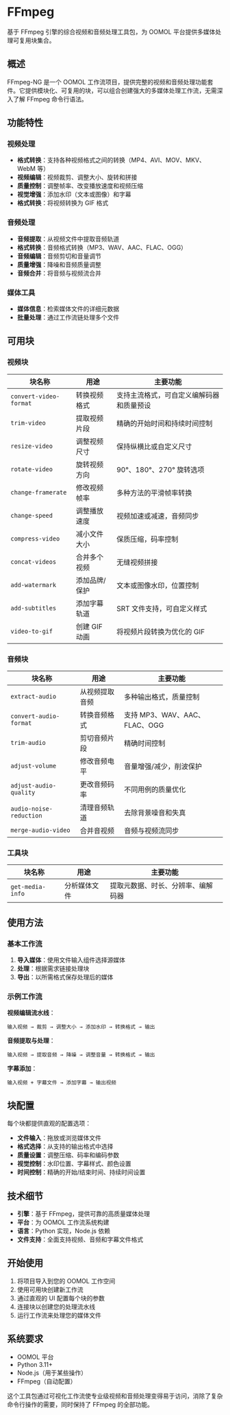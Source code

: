 # FFmpeg

基于 FFmpeg 引擎的综合视频和音频处理工具包，为 OOMOL 平台提供多媒体处理可复用块集合。

## 概述

FFmpeg-NG 是一个 OOMOL 工作流项目，提供完整的视频和音频处理功能套件。它提供模块化、可复用的块，可以组合创建强大的多媒体处理工作流，无需深入了解 FFmpeg 命令行语法。

## 功能特性

### 视频处理
- **格式转换**：支持各种视频格式之间的转换（MP4、AVI、MOV、MKV、WebM 等）
- **视频编辑**：视频裁剪、调整大小、旋转和拼接
- **质量控制**：调整帧率、改变播放速度和视频压缩
- **视觉增强**：添加水印（文本或图像）和字幕
- **格式转换**：将视频转换为 GIF 格式

### 音频处理
- **音频提取**：从视频文件中提取音频轨道
- **格式转换**：音频格式转换（MP3、WAV、AAC、FLAC、OGG）
- **音频编辑**：音频剪切和音量调节
- **质量增强**：降噪和音频质量调整
- **音频合并**：将音频与视频流合并

### 媒体工具
- **媒体信息**：检索媒体文件的详细元数据
- **批量处理**：通过工作流链处理多个文件

## 可用块

### 视频块

| 块名称 | 用途 | 主要功能 |
|--------|------|----------|
| `convert-video-format` | 转换视频格式 | 支持主流格式，可自定义编解码器和质量预设 |
| `trim-video` | 提取视频片段 | 精确的开始时间和持续时间控制 |
| `resize-video` | 调整视频尺寸 | 保持纵横比或自定义尺寸 |
| `rotate-video` | 旋转视频方向 | 90°、180°、270° 旋转选项 |
| `change-framerate` | 修改视频帧率 | 多种方法的平滑帧率转换 |
| `change-speed` | 调整播放速度 | 视频加速或减速，音频同步 |
| `compress-video` | 减小文件大小 | 保质压缩，码率控制 |
| `concat-videos` | 合并多个视频 | 无缝视频拼接 |
| `add-watermark` | 添加品牌/保护 | 文本或图像水印，位置控制 |
| `add-subtitles` | 添加字幕轨道 | SRT 文件支持，可自定义样式 |
| `video-to-gif` | 创建 GIF 动画 | 将视频片段转换为优化的 GIF |

### 音频块

| 块名称 | 用途 | 主要功能 |
|--------|------|----------|
| `extract-audio` | 从视频提取音频 | 多种输出格式，质量控制 |
| `convert-audio-format` | 转换音频格式 | 支持 MP3、WAV、AAC、FLAC、OGG |
| `trim-audio` | 剪切音频片段 | 精确时间控制 |
| `adjust-volume` | 修改音频电平 | 音量增强/减少，削波保护 |
| `adjust-audio-quality` | 更改音频码率 | 不同用例的质量优化 |
| `audio-noise-reduction` | 清理音频轨道 | 去除背景噪音和失真 |
| `merge-audio-video` | 合并音视频 | 音频与视频流同步 |

### 工具块

| 块名称 | 用途 | 主要功能 |
|--------|------|----------|
| `get-media-info` | 分析媒体文件 | 提取元数据、时长、分辨率、编解码器 |

## 使用方法

### 基本工作流
1. **导入媒体**：使用文件输入组件选择源媒体
2. **处理**：根据需求链接处理块
3. **导出**：以所需格式保存处理后的媒体

### 示例工作流

**视频编辑流水线**：
```
输入视频 → 裁剪 → 调整大小 → 添加水印 → 转换格式 → 输出
```

**音频提取与处理**：
```
输入视频 → 提取音频 → 降噪 → 调整音量 → 转换格式 → 输出
```

**字幕添加**：
```
输入视频 + 字幕文件 → 添加字幕 → 输出视频
```

## 块配置

每个块都提供直观的配置选项：

- **文件输入**：拖放或浏览媒体文件
- **格式选择**：从支持的输出格式中选择
- **质量设置**：调整压缩、码率和编码参数
- **视觉控制**：水印位置、字幕样式、颜色设置
- **时间控制**：精确的开始/结束时间、持续时间设置

## 技术细节

- **引擎**：基于 FFmpeg，提供可靠的高质量媒体处理
- **平台**：为 OOMOL 工作流系统构建
- **语言**：Python 实现，Node.js 依赖
- **文件支持**：全面支持视频、音频和字幕文件格式

## 开始使用

1. 将项目导入到您的 OOMOL 工作空间
2. 使用可用块创建新工作流
3. 通过直观的 UI 配置每个块的参数
4. 连接块以创建您的处理流水线
5. 运行工作流来处理您的媒体文件

## 系统要求

- OOMOL 平台
- Python 3.11+
- Node.js（用于某些操作）
- FFmpeg（自动配置）

这个工具包通过可视化工作流使专业级视频和音频处理变得易于访问，消除了复杂命令行操作的需要，同时保持了 FFmpeg 的全部功能。
